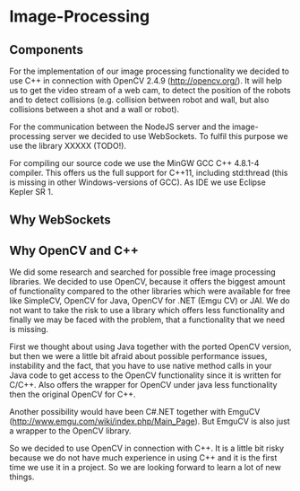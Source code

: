 # Image-Processing

## Components
For the implementation of our image processing functionality we decided to use C++ in connection with OpenCV 2.4.9 (http://opencv.org/). It will help us to get the video stream of a web cam, to detect the position of the robots and to detect collisions (e.g. collision between robot and wall, but also collisions between a shot and a wall or robot).

For the communication between the NodeJS server and the image-processing server we decided to use WebSockets. To fulfil this purpose we use the library XXXXX (TODO!).

For compiling our source code we use the MinGW GCC C++ 4.8.1-4 compiler. This offers us the full support for C++11, including std:thread (this is missing in other Windows-versions of GCC). As IDE we use Eclipse Kepler SR 1.

## Why WebSockets


## Why OpenCV and C++
We did some research and searched for possible free image processing libraries. We decided to use OpenCV, because it offers the biggest amount of functionality compared to the other libraries which were available for free like SimpleCV, OpenCV for Java, OpenCV for .NET (Emgu CV) or JAI. We do not want to take the risk to use a library which offers less functionality and finally we may be faced with the problem, that a functionality that we need is missing.

First we thought about using Java together with the ported OpenCV version, but then we were a little bit afraid about possible performance issues, instability and the fact, that you have to use native method calls in your Java code to get access to the OpenCV functionality since it is written for C/C++. Also offers the wrapper for OpenCV under java less functionality then the original OpenCV for C++.

Another possibility would have been C#.NET together with EmguCV (http://www.emgu.com/wiki/index.php/Main_Page). But EmguCV is also just a wrapper to the OpenCV library. 

So we decided to use OpenCV in connection with C++. It is a little bit risky because we do not have much experience in using C++ and it is the first time we use it in a project. So we are looking forward to learn a lot of new things.
